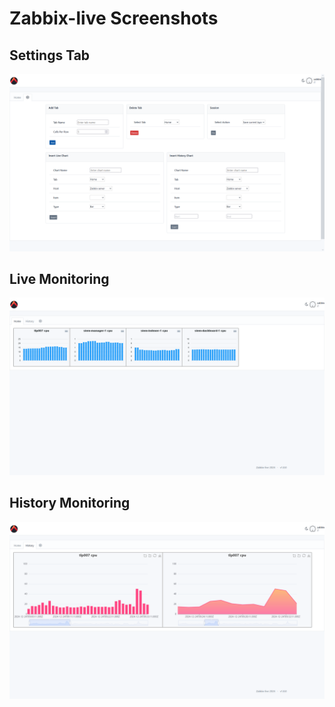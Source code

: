 # Zabbix-live Screenshots

## Settings Tab

![Settings Tab](./img/screenshot/settings.png)

## Live Monitoring

![Live](./img/screenshot/live.png)

## History Monitoring

![History](./img/screenshot/history.png)
